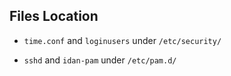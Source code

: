 ## Files Location

- `time.conf` and `loginusers` under `/etc/security/`

- `sshd` and `idan-pam` under `/etc/pam.d/`
